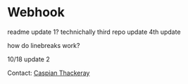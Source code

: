 # Webhook

readme update 1?
technichally third repo update
4th update

how do linebreaks work?

10/18 update 2

Contact: <a href="mailto:caspiant@sccwrp.org">Caspian Thackeray</a><br>

